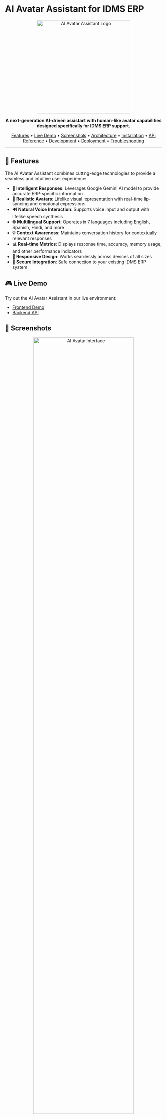 # AI Avatar Assistant for IDMS ERP

<div align="center">
  <img src="https://i.imgur.com/VgmQQjA.png" alt="AI Avatar Assistant Logo" width="300px">
  
  <p>
    <b>A next-generation AI-driven assistant with human-like avatar capabilities designed specifically for IDMS ERP support.</b>
  </p>
  
  <p>
    <a href="#features">Features</a> •
    <a href="#live-demo">Live Demo</a> •
    <a href="#screenshots">Screenshots</a> •
    <a href="#architecture">Architecture</a> •
    <a href="#installation">Installation</a> •
    <a href="#api-reference">API Reference</a> •
    <a href="#development-workflow">Development</a> •
    <a href="#deployment">Deployment</a> •
    <a href="#troubleshooting">Troubleshooting</a>
  </p>
</div>

<hr>

## 🌟 Features

The AI Avatar Assistant combines cutting-edge technologies to provide a seamless and intuitive user experience:

- **🧠 Intelligent Responses**: Leverages Google Gemini AI model to provide accurate ERP-specific information
- **👤 Realistic Avatars**: Lifelike visual representation with real-time lip-syncing and emotional expressions
- **🔊 Natural Voice Interaction**: Supports voice input and output with lifelike speech synthesis
- **🌐 Multilingual Support**: Operates in 7 languages including English, Spanish, Hindi, and more
- **💡 Context Awareness**: Maintains conversation history for contextually relevant responses
- **📊 Real-time Metrics**: Displays response time, accuracy, memory usage, and other performance indicators
- **📱 Responsive Design**: Works seamlessly across devices of all sizes
- **🔐 Secure Integration**: Safe connection to your existing IDMS ERP system

## 🎮 Live Demo

Try out the AI Avatar Assistant in our live environment:

- [Frontend Demo](https://ai-avatar-assistant.vercel.app)
- [Backend API](https://ai-avatar-assistant-backend.railway.app)

## 📸 Screenshots

<div align="center">
  <img src="https://i.imgur.com/xWYLxJF.png" alt="AI Avatar Interface" width="80%">
  <p><i>The main avatar interface showing the interactive visualization</i></p>
  
  <br>
  
  <div>
    <img src="https://i.imgur.com/8DY3s1h.png" alt="Chat Interface" width="48%">
    <img src="https://i.imgur.com/Wnrfcm3.png" alt="Mobile View" width="48%">
  </div>
  <p><i>The chat interface (left) and responsive mobile view (right)</i></p>
</div>

## 🏗️ Architecture

<div align="center">
  <img src="https://i.imgur.com/GmBQefS.png" alt="System Architecture" width="90%">
</div>

The AI Avatar Assistant uses a microservices architecture with:

- **Frontend (Next.js)**: Handles UI rendering, user interactions, and avatar visualization
- **Backend (Node.js)**: Manages API requests, AI processing, and database interactions
- **AI Services**: Connects to Google Gemini for natural language understanding
- **Voice Services**: Utilizes ElevenLabs for realistic speech synthesis
- **Avatar Services**: Integrates with D-ID for realistic avatar animations
- **Vector Database**: Uses Pinecone for efficient knowledge retrieval

### Data Flow:

1. User inputs text or voice through the frontend
2. Request is sent to backend via Socket.io for real-time communication
3. Backend processes request and interacts with AI services
4. Response is generated and sent back to frontend
5. Frontend displays text response and animates avatar accordingly

## 🚀 Installation

### Prerequisites

- [Node.js](https://nodejs.org/) (v16 or later)
- [npm](https://www.npmjs.com/) or [yarn](https://yarnpkg.com/)
- API keys for:
  - [Google Gemini API](https://ai.google.dev/)
  - [ElevenLabs](https://elevenlabs.io/)
  - [D-ID](https://www.d-id.com/)
  - [Pinecone](https://www.pinecone.io/)

### Quick Start

```bash
# Clone the repository
git clone https://github.com/yourusername/AI-Avatar-Assistant.git
cd AI-Avatar-Assistant

# Install dependencies for both frontend and backend
cd frontend && npm install
cd ../backend && npm install

# Set up environment variables
# Frontend (.env.local)
cp frontend/.env.example frontend/.env.local
# Backend (.env)
cp backend/.env.example backend/.env

# Start both services (from project root)
npm run dev
```

### Environment Configuration

#### Backend (.env)

```env
PORT=5000
FRONTEND_URL=http://localhost:3000
GEMINI_API_KEY=your_gemini_api_key
ELEVENLABS_API_KEY=your_elevenlabs_api_key
DID_API_KEY=your_did_api_key
PINECONE_API_KEY=your_pinecone_api_key
PINECONE_ENVIRONMENT=your_pinecone_environment
PINECONE_INDEX=your_pinecone_index_name
```

#### Frontend (.env.local)

```env
NEXT_PUBLIC_BACKEND_URL=http://localhost:5000
NEXT_PUBLIC_DID_CLIENT_KEY=your_did_client_key_here
NEXT_PUBLIC_DID_AGENT_ID=your_did_agent_id_here
```

## 📚 API Reference

The backend provides several API endpoints to support the AI Assistant functionality:

### Chat Endpoints

| Endpoint | Method | Description |
|----------|--------|-------------|
| `/api/chat` | POST | Send a message to the AI assistant |
| `/api/chat/history` | GET | Retrieve chat history |
| `/api/chat/reset` | POST | Reset the conversation |

### Voice Endpoints

| Endpoint | Method | Description |
|----------|--------|-------------|
| `/api/voice/synthesize` | POST | Convert text to speech |
| `/api/voice/transcribe` | POST | Convert speech to text |

### Avatar Endpoints

| Endpoint | Method | Description |
|----------|--------|-------------|
| `/api/avatar/animate` | POST | Generate avatar animation |
| `/api/avatar/customize` | POST | Customize avatar appearance |

### Socket.io Events

| Event | Direction | Description |
|-------|-----------|-------------|
| `user-message` | Client → Server | Send user message |
| `ai-response` | Server → Client | Receive AI response |
| `bot-message` | Server → Client | Receive avatar speaking text |
| `error` | Server → Client | Error notification |

## 👨‍💻 Development Workflow

<div align="center">
  <img src="https://i.imgur.com/3Lks4GV.png" alt="Development Workflow" width="80%">
</div>

### Frontend Development

```bash
cd frontend
npm run dev
```

This starts the Next.js development server with hot reloading at `http://localhost:3000`.

### Backend Development

```bash
cd backend
npm run dev
```

This starts the Express server with nodemon for auto-reloading at `http://localhost:5000`.

### Full-Stack Development

For convenience, you can start both services simultaneously:

```bash
# From project root
npm run dev
# Or use the provided script
./start-all.bat
```

### Testing

```bash
# Run frontend tests
cd frontend && npm test

# Run backend tests
cd backend && npm test

# Run e2e tests
npm run test:e2e
```

### Code Style

This project uses ESLint and Prettier for code formatting. Run linting with:

```bash
# Frontend
cd frontend && npm run lint

# Backend
cd backend && npm run lint

# Fix issues
npm run lint:fix
```

## 🚢 Deployment

### Frontend (Vercel)

1. Fork/clone this repository to your GitHub account
2. Sign up for [Vercel](https://vercel.com)
3. Create a new project and import your GitHub repository
4. Configure the project:
   - Root Directory: `/frontend`
   - Build Command: `npm run build`
   - Output Directory: `.next`
5. Add environment variables from your `.env.local` file
6. Deploy and get your production URL

<div align="center">
  <img src="https://i.imgur.com/pzvmyND.png" alt="Vercel Deployment" width="70%">
</div>

### Backend (Railway)

1. Sign up for [Railway](https://railway.app)
2. Create a new project from your GitHub repository
3. Configure the project:
   - Root Directory: `/backend`
   - Start Command: `npm start`
4. Add all required environment variables
5. Deploy and get your production URL
6. Update your frontend's `NEXT_PUBLIC_BACKEND_URL` to point to your Railway URL

<div align="center">
  <img src="https://i.imgur.com/yQWnlKt.png" alt="Railway Deployment" width="70%">
</div>

## 🧩 Project Structure

```
AI-Avatar-Assistant/
├── frontend/                 # Next.js frontend application
│   ├── src/
│   │   ├── app/              # Next.js app directory
│   │   │   ├── page.tsx      # Main application page
│   │   │   └── layout.tsx    # Application layout
│   │   ├── components/       # React components
│   │   │   ├── MessageBubble.tsx     # Chat message component
│   │   │   ├── VoiceInput.tsx        # Voice input component
│   │   │   └── BackgroundEffects.tsx # UI background effects
│   │   ├── lib/              # Utility functions and services
│   │   └── styles/           # CSS files
│   │       └── globals.css   # Global styles
│   ├── public/               # Static assets
│   ├── package.json
│   └── tsconfig.json
│
├── backend/                  # Express backend application
│   ├── src/
│   │   ├── controllers/      # Request handlers
│   │   ├── routes/           # API routes
│   │   ├── services/         # Business logic
│   │   │   ├── ai.service.ts        # AI processing service
│   │   │   ├── avatar.service.ts    # Avatar generation service
│   │   │   ├── voice.service.ts     # Voice synthesis service
│   │   │   └── knowledge.service.ts # Knowledge base service
│   │   └── index.ts          # Entry point
│   ├── package.json
│   └── tsconfig.json
│
├── docs/                     # Documentation
├── scripts/                  # Utility scripts
│   └── start-all.bat         # Script to start both services
├── package.json              # Root package.json for workspaces
└── README.md                 # This file
```

## 🔧 Troubleshooting

### Common Issues

#### D-ID Integration Issues

If the avatar is not appearing:

1. Check that your D-ID API key is valid
2. Ensure the agent ID is correctly set in the environment variables
3. Check browser console for any CORS-related errors
4. Try refreshing the page or clearing cache

#### Socket Connection Issues

If real-time communication is not working:

1. Verify that your backend is running and accessible
2. Check that the `NEXT_PUBLIC_BACKEND_URL` is correctly set
3. Ensure no firewall is blocking WebSocket connections
4. Try using polling transport as a fallback

#### Voice Recognition Issues

If voice input is not working:

1. Make sure you've granted microphone permissions in your browser
2. Check that your browser supports the Web Speech API
3. Ensure you're in a quiet environment for better recognition
4. Try speaking clearly and at a moderate pace

### Debug Mode

Enable debug mode to see additional information:

```javascript
// In frontend/.env.local
NEXT_PUBLIC_DEBUG_MODE=true
```

This will display additional debugging information in the browser console and UI.

## 📊 Performance Optimization

The AI Avatar Assistant is optimized for performance:

- **Lazy Loading**: Components and resources load only when needed
- **Caching**: Frequent queries are cached to reduce API calls
- **Compression**: Assets are compressed for faster loading
- **Code Splitting**: Only essential JavaScript is loaded initially
- **WebSocket**: Real-time communication minimizes latency
- **Optimized Animations**: UI animations are hardware-accelerated

## 🤝 Contributing

We welcome contributions! Please see our [Contributing Guide](CONTRIBUTING.md) for details.

## 📄 License

This project is licensed under the ISC License - see the [LICENSE](LICENSE) file for details.

## 🙏 Acknowledgements

- [Google Gemini API](https://ai.google.dev/) for advanced language processing
- [ElevenLabs](https://elevenlabs.io/) for realistic voice synthesis
- [D-ID](https://www.d-id.com/) for avatar generation
- [Pinecone](https://www.pinecone.io/) for vector database capabilities
- [Next.js](https://nextjs.org/) and [React](https://reactjs.org/) for the frontend framework
- [Express](https://expressjs.com/) for the backend API
- [Socket.io](https://socket.io/) for real-time communication
- [Tailwind CSS](https://tailwindcss.com/) for UI styling

---

<div align="center">
  <p>Built with ❤️ by the AI Avatar Assistant Team</p>
  <p>
    <a href="https://github.com/yourusername/AI-Avatar-Assistant/issues">Report Bug</a> •
    <a href="https://github.com/yourusername/AI-Avatar-Assistant/issues">Request Feature</a>
  </p>
</div> 